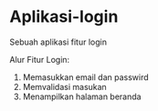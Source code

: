 # Aplikasi-login
Sebuah aplikasi fitur login

Alur Fitur Login:
1. Memasukkan email dan passwird
2. Memvalidasi masukan
3. Menampilkan halaman beranda
